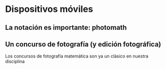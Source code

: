 # Dispositivos móviles

## La notación es importante: photomath

## Un concurso de fotografía \(y edición fotográfica\)

Los concursos de fotografía matemática son ya un clásico en nuestra disciplina

